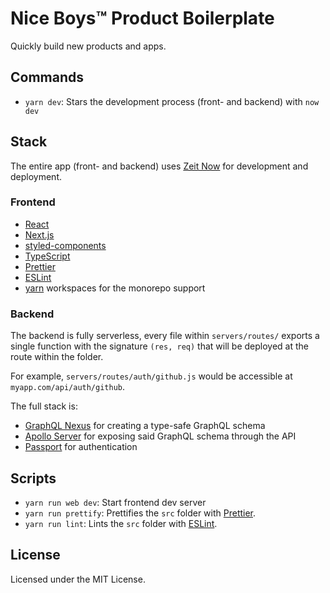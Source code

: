 # Nice Boys™️ Product Boilerplate

Quickly build new products and apps.

## Commands

- `yarn dev`: Stars the development process (front- and backend) with `now dev`

## Stack

The entire app (front- and backend) uses [Zeit Now](https://now.sh) for development and deployment.

### Frontend

- [React](https://github.com/facebook/react)
- [Next.js](https://github.com/zeit/next.js)
- [styled-components](https://github.com/styled-components/styled-components)
- [TypeScript](typescriptlang.org)
- [Prettier](https://prettier.io)
- [ESLint](https://eslint.org)
- [yarn](https://yarnpkg.com) workspaces for the monorepo support

### Backend

The backend is fully serverless, every file within `servers/routes/` exports a single function with the signature `(res, req)` that will be deployed at the route within the folder.

For example, `servers/routes/auth/github.js` would be accessible at `myapp.com/api/auth/github`.

The full stack is:

- [GraphQL Nexus](https://nexus.js.org) for creating a type-safe GraphQL schema
- [Apollo Server](http://apollographql.com/docs/apollo-server) for exposing said GraphQL schema through the API
- [Passport](https://passportjs.org) for authentication

## Scripts

- `yarn run web dev`: Start frontend dev server
- `yarn run prettify`: Prettifies the `src` folder with [Prettier](https://prettier.io).
- `yarn run lint`: Lints the `src` folder with [ESLint](https://eslint.org).

## License

Licensed under the MIT License.

